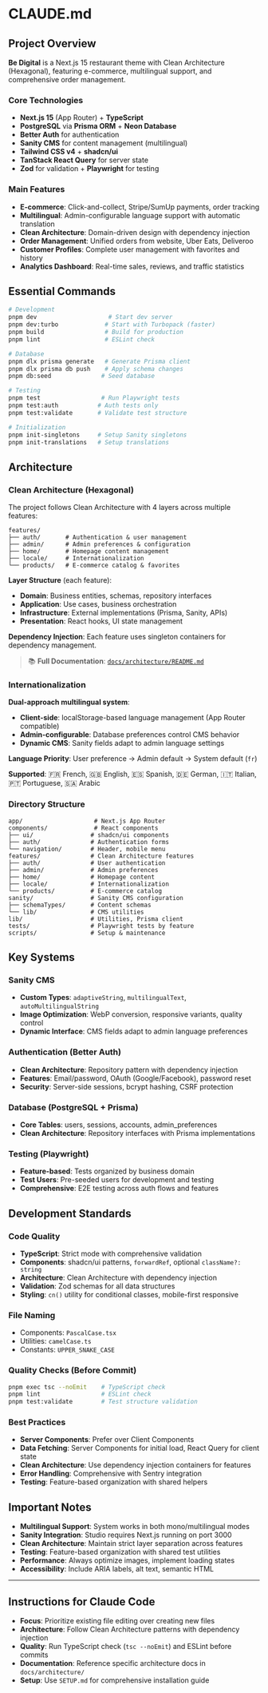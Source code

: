 # CLAUDE.md

## Project Overview

**Be Digital** is a Next.js 15 restaurant theme with Clean Architecture (Hexagonal), featuring e-commerce, multilingual support, and comprehensive order management.

### Core Technologies

- **Next.js 15** (App Router) + **TypeScript**
- **PostgreSQL** via **Prisma ORM** + **Neon Database**
- **Better Auth** for authentication
- **Sanity CMS** for content management (multilingual)
- **Tailwind CSS v4** + **shadcn/ui**
- **TanStack React Query** for server state
- **Zod** for validation + **Playwright** for testing

### Main Features

- **E-commerce**: Click-and-collect, Stripe/SumUp payments, order tracking
- **Multilingual**: Admin-configurable language support with automatic translation
- **Clean Architecture**: Domain-driven design with dependency injection
- **Order Management**: Unified orders from website, Uber Eats, Deliveroo
- **Customer Profiles**: Complete user management with favorites and history
- **Analytics Dashboard**: Real-time sales, reviews, and traffic statistics


## Essential Commands

```bash
# Development
pnpm dev                    # Start dev server
pnpm dev:turbo             # Start with Turbopack (faster)
pnpm build                 # Build for production
pnpm lint                  # ESLint check

# Database
pnpm dlx prisma generate   # Generate Prisma client
pnpm dlx prisma db push    # Apply schema changes
pnpm db:seed              # Seed database

# Testing
pnpm test                 # Run Playwright tests
pnpm test:auth           # Auth tests only
pnpm test:validate       # Validate test structure

# Initialization
pnpm init-singletons     # Setup Sanity singletons
pnpm init-translations   # Setup translations
```

## Architecture

### Clean Architecture (Hexagonal)

The project follows Clean Architecture with 4 layers across multiple features:

```
features/
├── auth/       # Authentication & user management
├── admin/      # Admin preferences & configuration  
├── home/       # Homepage content management
├── locale/     # Internationalization
└── products/   # E-commerce catalog & favorites
```

**Layer Structure** (each feature):
- **Domain**: Business entities, schemas, repository interfaces
- **Application**: Use cases, business orchestration
- **Infrastructure**: External implementations (Prisma, Sanity, APIs)
- **Presentation**: React hooks, UI state management

**Dependency Injection**: Each feature uses singleton containers for dependency management.

> 📚 **Full Documentation**: [`docs/architecture/README.md`](./docs/architecture/README.md)

### Internationalization

**Dual-approach multilingual system**:
- **Client-side**: localStorage-based language management (App Router compatible)
- **Admin-configurable**: Database preferences control CMS behavior  
- **Dynamic CMS**: Sanity fields adapt to admin language settings

**Language Priority**: User preference → Admin default → System default (`fr`)

**Supported**: 🇫🇷 French, 🇬🇧 English, 🇪🇸 Spanish, 🇩🇪 German, 🇮🇹 Italian, 🇵🇹 Portuguese, 🇸🇦 Arabic

### Directory Structure

```
app/                    # Next.js App Router
components/             # React components
├── ui/                # shadcn/ui components
├── auth/              # Authentication forms
└── navigation/        # Header, mobile menu
features/              # Clean Architecture features
├── auth/              # User authentication
├── admin/             # Admin preferences
├── home/              # Homepage content
├── locale/            # Internationalization
└── products/          # E-commerce catalog
sanity/                # Sanity CMS configuration
├── schemaTypes/       # Content schemas
└── lib/               # CMS utilities
lib/                   # Utilities, Prisma client
tests/                 # Playwright tests by feature
scripts/               # Setup & maintenance
```

## Key Systems

### Sanity CMS
- **Custom Types**: `adaptiveString`, `multilingualText`, `autoMultilingualString`
- **Image Optimization**: WebP conversion, responsive variants, quality control
- **Dynamic Interface**: CMS fields adapt to admin language preferences

### Authentication (Better Auth)
- **Clean Architecture**: Repository pattern with dependency injection
- **Features**: Email/password, OAuth (Google/Facebook), password reset
- **Security**: Server-side sessions, bcrypt hashing, CSRF protection

### Database (PostgreSQL + Prisma)
- **Core Tables**: users, sessions, accounts, admin_preferences
- **Clean Architecture**: Repository interfaces with Prisma implementations

### Testing (Playwright)
- **Feature-based**: Tests organized by business domain
- **Test Users**: Pre-seeded users for development and testing
- **Comprehensive**: E2E testing across auth flows and features

## Development Standards

### Code Quality
- **TypeScript**: Strict mode with comprehensive validation
- **Components**: shadcn/ui patterns, `forwardRef`, optional `className?: string`
- **Architecture**: Clean Architecture with dependency injection
- **Validation**: Zod schemas for all data structures
- **Styling**: `cn()` utility for conditional classes, mobile-first responsive

### File Naming
- Components: `PascalCase.tsx`
- Utilities: `camelCase.ts`
- Constants: `UPPER_SNAKE_CASE`

### Quality Checks (Before Commit)
```bash
pnpm exec tsc --noEmit    # TypeScript check
pnpm lint                 # ESLint check  
pnpm test:validate        # Test structure validation
```

### Best Practices
- **Server Components**: Prefer over Client Components
- **Data Fetching**: Server Components for initial load, React Query for client state
- **Clean Architecture**: Use dependency injection containers for features
- **Error Handling**: Comprehensive with Sentry integration
- **Testing**: Feature-based organization with shared helpers

## Important Notes

- **Multilingual Support**: System works in both mono/multilingual modes
- **Sanity Integration**: Studio requires Next.js running on port 3000
- **Clean Architecture**: Maintain strict layer separation across features  
- **Testing**: Feature-based organization with shared test utilities
- **Performance**: Always optimize images, implement loading states
- **Accessibility**: Include ARIA labels, alt text, semantic HTML

---

## Instructions for Claude Code

- **Focus**: Prioritize existing file editing over creating new files
- **Architecture**: Follow Clean Architecture patterns with dependency injection
- **Quality**: Run TypeScript check (`tsc --noEmit`) and ESLint before commits
- **Documentation**: Reference specific architecture docs in `docs/architecture/`
- **Setup**: Use `SETUP.md` for comprehensive installation guide
